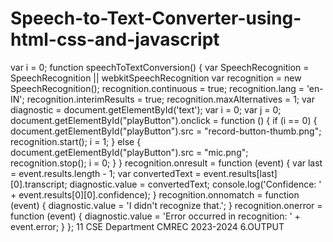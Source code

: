 # Speech-to-Text-Converter-using-html-css-and-javascript
var i = 0;
function speechToTextConversion() {
var SpeechRecognition = SpeechRecognition || webkitSpeechRecognition
var recognition = new SpeechRecognition();
recognition.continuous = true;
recognition.lang = 'en-IN';
recognition.interimResults = true;
recognition.maxAlternatives = 1;
var diagnostic = document.getElementById('text');
var i = 0;
var j = 0;
document.getElementById("playButton").onclick = function () {
if (i == 0) {
document.getElementById("playButton").src = "record-button-thumb.png";
recognition.start();
i = 1;
}
else {
document.getElementById("playButton").src = "mic.png";
recognition.stop();
i = 0;
}
}
recognition.onresult = function (event) {
var last = event.results.length - 1;
var convertedText = event.results[last][0].transcript;
diagnostic.value = convertedText;
console.log('Confidence: ' + event.results[0][0].confidence);
}
recognition.onnomatch = function (event) {
diagnostic.value = 'I didn't recognize that.';
}
recognition.onerror = function (event) {
diagnostic.value = 'Error occurred in recognition: ' + event.error;
}
};
11
CSE Department CMREC 2023-2024
6.OUTPUT
